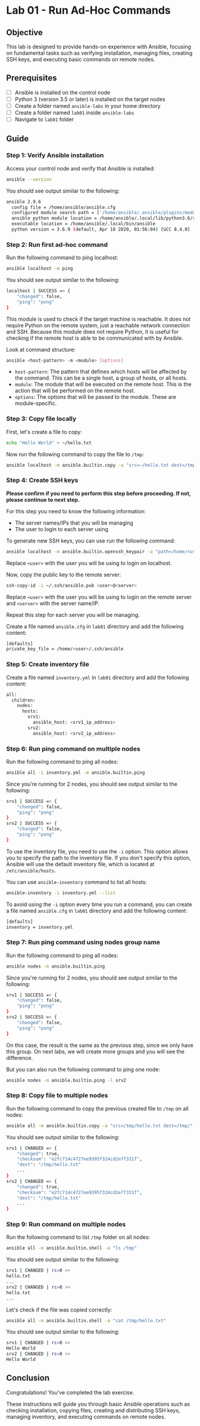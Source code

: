 # Lab 01 - Run Ad-Hoc Commands

## Objective

This lab is designed to provide hands-on experience with Ansible, focusing on fundamental tasks such as verifying installation, managing files, creating SSH keys, and executing basic commands on remote nodes.

## Prerequisites

- [ ] Ansible is installed on the control node
- [ ] Python 3 (version 3.5 or later) is installed on the target nodes
- [ ] Create a folder named `ansible-labs` in your home directory
- [ ] Create a folder named `lab01` inside `ansible-labs`
- [ ] Navigate to `lab01` folder

## Guide

### Step 1: Verify Ansible installation

Access your control node and verify that Ansible is installed:

```bash
ansible --version
```

You should see output similar to the following:

```bash
ansible 2.9.6
  config file = /home/ansible/ansible.cfg
  configured module search path = ['/home/ansible/.ansible/plugins/modules', '/usr/share/ansible/plugins/modules']
  ansible python module location = /home/ansible/.local/lib/python3.6/site-packages/ansible
  executable location = /home/ansible/.local/bin/ansible
  python version = 3.6.9 (default, Apr 18 2020, 01:56:04) [GCC 8.4.0]
```

### Step 2: Run first ad-hoc command

Run the following command to ping localhost:

```bash
ansible localhost -m ping
```

You should see output similar to the following:

```bash
localhost | SUCCESS => {
    "changed": false,
    "ping": "pong"
}
```

This module is used to check if the target machine is reachable. It does not require Python on the remote system, just a reachable network connection and SSH. Because this module does not require Python, it is useful for checking if the remote host is able to be communicated with by Ansible.

Look at command structure:

```bash
ansible <host-pattern> -m <module> [options]
```

- `host-pattern`: The pattern that defines which hosts will be affected by the command. This can be a single host, a group of hosts, or all hosts.
- `module`: The module that will be executed on the remote host. This is the action that will be performed on the remote host.
- `options`: The options that will be passed to the module. These are module-specific.

### Step 3: Copy file locally

First, let's create a file to copy:

```bash
echo "Hello World" > ~/hello.txt
```

Now run the following command to copy the file to `/tmp`:

```bash
ansible localhost -m ansible.builtin.copy -a "src=~/hello.txt dest=/tmp/"
```

### Step 4: Create SSH keys

**Please confirm if you need to perform this step before proceeding. If not, please continue to next step.**

For this step you need to know the following information:

- The server names/IPs that you will be managing
- The user to login to each server using

To generate new SSH keys, you can use  run the following command:

```bash
ansible localhost -m ansible.builtin.openssh_keypair -a "path=/home/<user>/.ssh/ansible"
```

Replace `<user>` with the user you will be using to login on localhost.

Now, copy the public key to the remote server:

```bash
ssh-copy-id -i ~/.ssh/ansible.pub <user>@<server>
```

Replace `<user>` with the user you will be using to login on the remote server and `<server>` with the server name/IP.

Repeat this step for each server you will be managing.

Create a file named `ansible.cfg` in `lab01` directory and add the following content:

```bash
[defaults]
private_key_file = /home/<user>/.ssh/ansible
```

### Step 5: Create inventory file

Create a file named `inventory.yml` in `lab01` directory and add the following content:

```bash
all:
  children:
    nodes:
      hosts:
        srv1:
          ansible_host: <srv1_ip_address>
        srv2:
          ansible_host: <srv2_ip_address>
```

### Step 6: Run ping command on multiple nodes

Run the following command to ping all nodes:

```bash
ansible all -i inventory.yml -m ansible.builtin.ping
```

Since you're running for 2 nodes, you should see output similar to the following:

```bash
srv1 | SUCCESS => {
    "changed": false,
    "ping": "pong"
}
srv2 | SUCCESS => {
    "changed": false,
    "ping": "pong"
}
```

To use the inventory file, you need to use the `-i` option. This option allows you to specify the path to the inventory file. If you don't specify this option, Ansible will use the default inventory file, which is located at `/etc/ansible/hosts`.

You can use `ansible-inventory` command to list all hosts:

```bash
ansible-inventory -i inventory.yml --list
```

To avoid using the `-i` option every time you run a command, you can create a file named `ansible.cfg` in `lab01` directory and add the following content:

```bash
[defaults]
inventory = inventory.yml
```

### Step 7: Run ping command using nodes group name

Run the following command to ping all nodes:

```bash
ansible nodes -m ansible.builtin.ping
```

Since you're running for 2 nodes, you should see output similar to the following:

```bash
srv1 | SUCCESS => {
    "changed": false,
    "ping": "pong"
}
srv2 | SUCCESS => {
    "changed": false,
    "ping": "pong"
}
```

On this case, the result is the same as the previous step, since we only have this group. On next labs, we will create more groups and you will see the difference.

But you can also run the following command to ping one node:

```bash
ansible nodes -m ansible.builtin.ping -l srv2
```

### Step 8: Copy file to multiple nodes

Run the following command to copy the previous created file to `/tmp` on all nodes:

```bash
ansible all -m ansible.builtin.copy -a "src=/tmp/hello.txt dest=/tmp/"
```

You should see output similar to the following:

```bash
srv1 | CHANGED => {
    "changed": true,
    "checksum": "e2fc714c4727ee9395f324cd2e7f331f",
    "dest": "/tmp/hello.txt"
    ...
}
srv2 | CHANGED => {
    "changed": true,
    "checksum": "e2fc714c4727ee9395f324cd2e7f331f",
    "dest": "/tmp/hello.txt"
    ...
}
```

### Step 9: Run command on multiple nodes

Run the following command to list `/tmp` folder on all nodes:

```bash
ansible all -m ansible.builtin.shell -a "ls /tmp"
```

You should see output similar to the following:

```bash
srv1 | CHANGED | rc=0 >>
hello.txt
...
srv2 | CHANGED | rc=0 >>
hello.txt
...
```

Let's check if the file was copied correctly:

```bash
ansible all -m ansible.builtin.shell -a "cat /tmp/hello.txt"
```

You should see output similar to the following:

```bash
srv1 | CHANGED | rc=0 >>
Hello World
srv2 | CHANGED | rc=0 >>
Hello World
```

## Conclusion

Congratulations! You've completed the lab exercise.

These instructions will guide you through basic Ansible operations such as checking installation, copying files, creating and distributing SSH keys, managing inventory, and executing commands on remote nodes.
